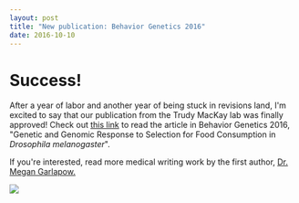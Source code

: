 ```yaml
---
layout: post
title: "New publication: Behavior Genetics 2016"
date: 2016-10-10
---
```

# Success!

After a year of labor and another year of being stuck in revisions land, I'm excited to say that
our publication from the Trudy MacKay lab was finally approved! Check out [this link](http://link.springer.com/article/10.1007%2Fs10519-016-9819-x)
to read the article in Behavior Genetics 2016, "Genetic and Genomic Response to Selection
for Food Consumption in *Drosophila melanogaster*".

If you're interested, read more medical writing work by the first author, [Dr. Megan Garlapow.](https://megangarlapow.com/home/writing_samples/)

<img class="post" src="../../../images/Fay-Genetics-lab-NCSU-twitter.jpg">
